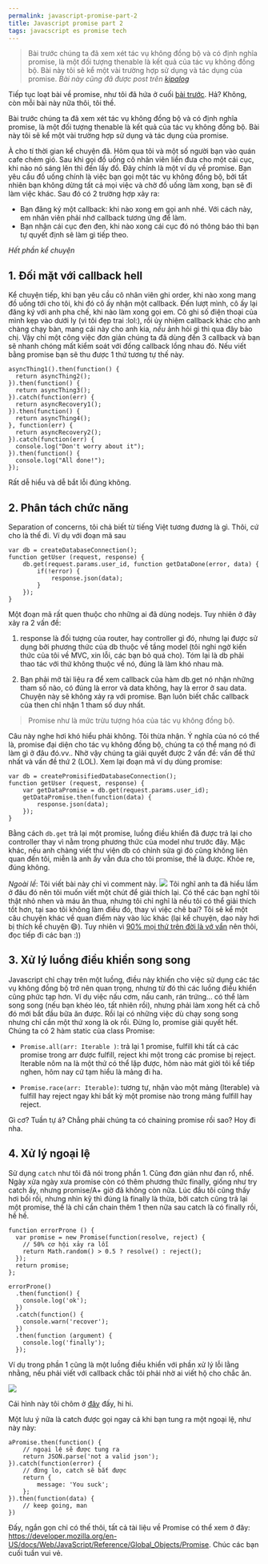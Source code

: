 ```yaml
---
permalink: javascript-promise-part-2
title: Javascript promise part 2
tags: javacscript es promise tech
---
```


> Bài trước chúng ta đã xem xét tác vụ không đồng bộ và có định nghĩa promise, là một đối tượng thenable là kết quả của tác vụ không đồng bộ. Bài này tôi sẽ kể một vài trường hợp sử dụng và tác dụng của promise.
> *Bài này cũng đã được post trên [kipalog](http://kipalog.com/posts/Javascript-promise--phan-2)*

Tiếp tục loạt bài về promise, như tôi đã hứa ở cuối [bài trước](http://mahpahh.com/javascript-promise/). Hả? Không, còn mỗi bài này nữa thôi, tôi thề.

Bài trước chúng ta đã xem xét tác vụ không đồng bộ và có định nghĩa promise, là một đối tượng thenable là kết quả của tác vụ không đồng bộ. Bài này tôi sẽ kể một vài trường hợp sử dụng và tác dụng của promise.

À cho tí thời gian kể chuyện đã. Hôm qua tôi và một số người bạn vào quán cafe chém gió. Sau khi gọi đồ uống cô nhân viên liền đưa cho một cái cục, khi nào nó sáng lên thì đến lấy đồ. Đây chính là một ví dụ về promise. Bạn yêu cầu đồ uống chính là việc bạn gọi một tác vụ không đồng bộ, bởi tất nhiên bạn không dừng tất cả mọi việc và chờ đồ uống làm xong, bạn sẽ đi làm việc khác. Sau đó có 2 trường hợp xảy ra:

- Bạn đăng ký một callback: khi nào xong em gọi anh nhé. Với cách này, em nhân viên phải nhớ callback tương ứng để làm.
- Bạn nhận cái cục đen đen, khi nào xong cái cục đó nó thông báo thì bạn tự quyết định sẽ làm gì tiếp theo.

*Hết phần kể chuyện*

## 1. Đối mặt với callback hell
Kể chuyện tiếp, khi bạn yêu cầu cô nhân viên ghi order, khi nào xong mang đồ uống tới cho tôi, khi đó cô ấy nhận một callback. Đến lượt mình, cô ấy lại đăng ký với anh pha chế, khi nào làm xong gọi em. Cô ghi số điện thoại của mình kẹp vào dưới ly (vì tôi đẹp trai :lol:), rồi ủy nhiệm callback khác cho anh chàng chạy bàn, mang cái này cho anh kia, *nếu* ảnh hỏi gì thì qua đây bảo chị. Vậy chỉ một công việc đơn giản chúng ta đã dùng đến 3 callback và bạn sẽ nhanh chóng mất kiểm soát với đống callback lồng nhau đó. Nếu viết bằng promise bạn sẽ thu được 1 thứ tương tự thế này.

```language-javascript
asyncThing1().then(function() {
  return asyncThing2();
}).then(function() {
  return asyncThing3();
}).catch(function(err) {
  return asyncRecovery1();
}).then(function() {
  return asyncThing4();
}, function(err) {
  return asyncRecovery2();
}).catch(function(err) {
  console.log("Don't worry about it");
}).then(function() {
  console.log("All done!");
});
```

Rất dễ hiểu và dễ bắt lỗi đúng không.

## 2. Phân tách chức năng
Separation of concerns, tôi chả biết từ tiếng Việt tương đương là gì. Thôi, cứ cho là thế đi. 
Ví dụ với đoạn mã sau

```language-javascript
var db = createDatabaseConnection();
function getUser (request, response) {
	db.get(request.params.user_id, function getDataDone(error, data) {
    	if(!error) {
        	response.json(data);
        }	
    });
}
```

Một đoạn mã rất quen thuộc cho những ai đã dùng nodejs. Tuy nhiên ở đây xảy ra 2 vấn đề:

1. response là đối tượng của router, hay controller gì đó, nhưng lại được sử dụng bởi phương thức của db thuộc về tầng model (tôi nghi ngờ kiến thức của tôi về MVC, xin lỗi, các bạn bỏ quá cho). Tóm lại là db phải thao tác với thứ không thuộc về nó, đúng là làm khó nhau mà.

2. Bạn phải mở tài liệu ra để xem callback của hàm db.get nó nhận những tham số nào, có đúng là error và data không, hay là error ở sau data. Chuyện này sẽ không xảy ra với promise. Bạn luôn biết chắc callback của then chỉ nhận 1 tham số duy nhất.

> Promise như là mức trừu tượng hóa của tác vụ không đồng bộ.

Câu này nghe hơi khó hiểu phải không. Tôi thừa nhận. Ý nghĩa của nó có thể là, promise đại diện cho tác vụ không đồng bộ, chúng ta có thể mang nó đi làm gì ở đâu đó.vv.. Nhờ vậy chúng ta giải quyết được 2 vấn đề: vấn đề thứ nhất và vấn đề thứ 2 (LOL). Xem lại đoạn mã ví dụ dùng promise:

```language-javascript
var db = createPromisifiedDatabaseConnection();
function getUser (request, response) {
	var getDataPromise = db.get(request.params.user_id);
    getDataPromise.then(function(data) {
        response.json(data);
    });
}
```
Bằng cách `db.get` trả lại một promise, luồng điều khiển đã được trả lại cho controller thay vì nằm trong phương thức của model như trước đây. Mặc khác, nếu anh chàng viết thư viện db có chỉnh sửa gì đó cũng không liên quan đến tôi, miễn là anh ấy vẫn đưa cho tôi promise, thế là được. Khỏe re, đúng không.

*Ngoài lề*: Tôi viết bài này chỉ vì comment này.
![](/content/images/2015/07/promise.jpg)
Tôi nghĩ anh ta đã hiểu lầm ở đâu đó nên tôi muốn viết một chút để giải thích lại. Có thể các bạn nghĩ tôi thật nhỏ nhen và máu ăn thua, nhưng tôi chỉ nghĩ là nếu tôi có thể giải thích tốt hơn, tại sao tôi không làm điều đó, thay vì việc chê bai? Tôi sẽ kể một câu chuyện khác về quan điểm này vào lúc khác (lại kể chuyện, dạo này hơi bị thích kể chuyện :smile:). Tuy nhiên vì [90% mọi thứ trên đời là vớ vẩn](http://mahpahh.com/mot-vai-loai-dao-cao-pho-bien/) nên thôi, đọc tiếp đi các bạn :))

## 3. Xử lý luồng điều khiển song song
Javascript chỉ chạy trên một luồng, điều này khiến cho việc sử dụng các tác vụ không đồng bộ trở nên quan trọng, nhưng từ đó thì các luồng điều khiển cũng phức tạp hơn. Ví dụ việc nấu cơm, nấu canh, rán trứng... có thể làm song song (nếu bạn khéo léo, tất nhiên rồi), nhưng phải làm xong hết cả chỗ đó mới bắt đầu bữa ăn được. Rồi lại có những việc dù chạy song song nhưng chỉ cần một thứ xong là ok rồi. Đừng lo, promise giải quyết hết. Chúng ta có 2 hàm static của class Promise:

- `Promise.all(arr: Iterable )`: trả lại 1 promise, fulfill khi tất cả các promise trong arr được fulfill, reject khi một trong các promise bị reject. Iterable nôm na là một thứ có thể lặp được, hôm nào mát giời tôi kể tiếp nghen, hôm nay cứ tạm hiểu là mảng đi ha.

- `Promise.race(arr: Iterable)`: tương tự, nhận vào một mảng (Iterable) và fulfill hay reject ngay khi bất kỳ một promise nào trong mảng fulfill hay reject.

Gì cơ? Tuần tự á? Chẳng phải chúng ta có chaining promise rồi sao? Hoy đi nha.

## 4. Xử lý ngoại lệ
Sử dụng `catch` như tôi đã nói trong phần 1. Cũng đơn giản như đan rổ,  nhể.
Ngày xửa ngày xưa promise còn có thêm phương thức finally, giống như try catch ấy, nhưng promise/A+ giờ đã không còn nữa. Lúc đầu tôi cũng thấy hơi bối rối, nhưng nhìn kỹ thì đúng là finally là thừa, bởi catch cũng trả lại một promise, thế là chỉ cần chain thêm 1 then nữa sau catch là có finally rồi, hề hề.

```language-javascript
function errorProne () {
  var promise = new Promise(function(resolve, reject) {
  	// 50% cơ hội xảy ra lỗi
    return Math.random() > 0.5 ? resolve() : reject();
  });
  return promise;
};

errorProne()
  .then(function() {
    console.log('ok');
  })
  .catch(function() {
    console.warn('recover');
  })
  .then(function (argument) {
    console.log('finally');
  });
```

Ví dụ trong phần 1 cũng là một luồng điều khiển với phần xử lý lỗi lằng nhằng, nếu phải viết với callback chắc tôi phải nhờ ai viết hộ cho chắc ăn.

![](/content/images/2015/07/promise-chain-1.svg)

Cái hình này tôi chôm ở [đây](http://www.html5rocks.com/en/tutorials/es6/promises/) đấy, hi hi.

Một lưu ý nữa là catch được gọi ngay cả khi bạn tung ra một ngoại lệ, như này này:

```language-javascript
aPromise.then(function() {
	// ngoại lệ sẽ được tung ra
	return JSON.parse('not a valid json');
}).catch(function(error) {
	// đừng lo, catch sẽ bắt được
    return {
    	message: 'You suck';
    };
}).then(function(data) {
	// keep going, man
})
```

Đấy, ngắn gọn chỉ có thế thôi, tất cả tài liệu về Promise có thể xem ở đây: https://developer.mozilla.org/en-US/docs/Web/JavaScript/Reference/Global_Objects/Promise. Chúc các bạn cuối tuần vui vẻ.